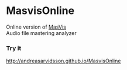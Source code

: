 # MasvisOnline
Online version of [MasVis](https://www.lts.a.se/lts/masvis)    
Audio file mastering analyzer

### Try it
http://andreasarvidsson.github.io/MasvisOnline